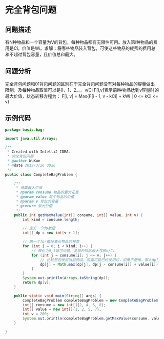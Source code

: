 # 完全背包问题
## 问题描述
有N种物品和一个容量为V的背包，每种物品都有无限件可用。放入第i种物品的费用是Ci，价值是Wi。求解：将哪些物品装入背包，可使这些物品的耗费的费用总和不超过背包容量，且价值总和最大。
## 问题分析
完全背包问题和01背包问题的区别在于完全背包问题没有对每种物品的容量做出限制，及每种物品取值可以是0，1，2。。。v/Ci
F[i,v]表示前i种物品达到v容量时的最大价值，状态转移方程为：
F[i, v] = Max{F[i - 1, v - kCi] + kWi | 0 <= kCi <= v}
## 示例代码
``` JAVA
package basic.bag;

import java.util.Arrays;

/**
 * Created with IntelliJ IDEA.
 * 完全背包问题
 * @author WuXue
 * @date 2019/3/26 0026
 */
public class CompleteBagProblem {

    /**
     * 获取最大价值
     * @param consume 物品的最大花费
     * @param value 每个物品的价值
     * @param v 背包的容量
     * @return 最大价值
     */
    public int getMaxValue(int[] consume, int[] value, int v) {
        int kind = consume.length;

        // 定义一个dp数组
        int[] dp = new int[v + 1];

        // 第一个for循环表示物品的种类
        for (int i = 0; i < kind; i++) {
            // 转化为0,1背包问题，及每种物品最大存放v/Ci
            for (int j = consume[i]; j <= v; j++) {
                // 比较是否使用当前物品，前面可能已经使用过，如果不使用，那么dp[j]不变
                dp[j] = Math.max(dp[j], dp[j - consume[i]] + value[i]);
            }
        }
        System.out.println(Arrays.toString(dp));
        return dp[v];
    }

    public static void main(String[] args) {
        CompleteBagProblem completeBagProblem = new CompleteBagProblem();
        int[] consume = new int[]{2, 4, 6, 8};
        int[] value = new int[]{1, 2, 5, 7};
        int v = 200;
        System.out.println(completeBagProblem.getMaxValue(consume, value, v));
    }

}
```
